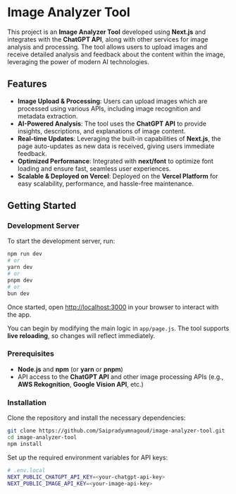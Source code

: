 # Image Analyzer Tool

This project is an **Image Analyzer Tool** developed using **Next.js** and integrates with the **ChatGPT API**, along with other services for image analysis and processing. The tool allows users to upload images and receive detailed analysis and feedback about the content within the image, leveraging the power of modern AI technologies.

## Features

- **Image Upload & Processing**: Users can upload images which are processed using various APIs, including image recognition and metadata extraction.
- **AI-Powered Analysis**: The tool uses the **ChatGPT API** to provide insights, descriptions, and explanations of image content.
- **Real-time Updates**: Leveraging the built-in capabilities of **Next.js**, the page auto-updates as new data is received, giving users immediate feedback.
- **Optimized Performance**: Integrated with **next/font** to optimize font loading and ensure fast, seamless user experiences.
- **Scalable & Deployed on Vercel**: Deployed on the **Vercel Platform** for easy scalability, performance, and hassle-free maintenance.

## Getting Started

### Development Server

To start the development server, run:

```bash
npm run dev
# or
yarn dev
# or
pnpm dev
# or
bun dev
```

Once started, open [http://localhost:3000](http://localhost:3000) in your browser to interact with the app.

You can begin by modifying the main logic in `app/page.js`. The tool supports **live reloading**, so changes will reflect immediately.

### Prerequisites

- **Node.js** and **npm** (or **yarn** or **pnpm**)
- API access to the **ChatGPT API** and other image processing APIs (e.g., **AWS Rekognition**, **Google Vision API**, etc.)

### Installation

Clone the repository and install the necessary dependencies:

```bash
git clone https://github.com/Saipradyumnagoud/image-analyzer-tool.git
cd image-analyzer-tool
npm install
```

Set up the required environment variables for API keys:

```bash
# .env.local
NEXT_PUBLIC_CHATGPT_API_KEY=<your-chatgpt-api-key>
NEXT_PUBLIC_IMAGE_API_KEY=<your-image-api-key>
```
